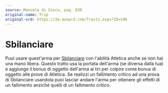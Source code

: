 ```yaml
---
source: Manuale di Gioco, pag. 638
original-name: Trip
original-srd: https://2e.aonprd.com/Traits.aspx?ID=196
---
```


# Sbilanciare

Puoi usare quest'arma per [Sbilanciare](/azioni/sbilanciare) con l'abilità
Atletica anche se non hai una mano libera. Questo tratto usa la portata
dell'arma (se diversa dalla tua) e aggiunge il bonus di oggetto dell'arma ai
tiri per colpire come bonus di oggetto alle prove di Atletica. Se realizzi un
fallimento critico ad una prova di Sbilanciare usandola puoi lasciar andare
l'arma per ottenere gli effetti di un fallimento anziché quelli di un fallimento
critico.
